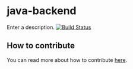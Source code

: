 # java-backend
Enter a description.
[![Build Status](https://travis-ci.org/listz/java-backend.svg?branch=master)](https://travis-ci.org/listz/java-backend)
## How to contribute
You can read more about how to contribute [here](https://github.com/listz/listz/blob/master/CONTRIBUTING.md).

